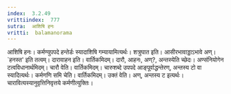 ```yaml
---
index:  3.2.49
vrittiindex:  777
sutra:  आशिषि हनः
vritti:  balamanorama 
---
```


आशिषि हनः। कर्मण्युपपदे हन्तेर्डः स्यादाशिषि गम्यायामित्यर्थः। शत्रुघात इति। आसीरभावाड्डाऽभावे अण्। `हनस्त' इति तत्वम्। दारावाहन इति। वार्तिकमिदम्। दारौ, आहनः, अण्?, अन्तस्येति च्छेदः। अण्संनियोगेन टत्वविधानार्थमिदम्। चारौ वेति। वार्तिकमिदम्। चारुशब्दे उपपदे आङ्पूर्वाद्धन्तेरण्, अन्तस्य टो वा स्यादित्यर्थः। कर्मणणि समि चेति। वार्तिकमिदम्। उक्तं वेति। अण्, अन्तस्य ट इत्यर्थः। चारावित्यस्यानुवृत्तिनिवृत्तये कर्मणीत्युक्तिः। 

